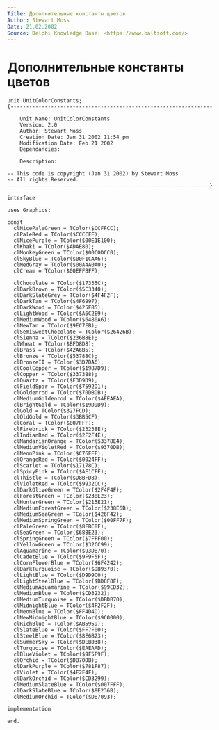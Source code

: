 ```yaml
---
Title: Дополнительные константы цветов
Author: Stewart Moss
Date: 21.02.2002
Source: Delphi Knowledge Base: <https://www.baltsoft.com/>
---
```



Дополнительные константы цветов
===============================

    unit UnitColorConstants;
    {-----------------------------------------------------------------
     
        Unit Name: UnitColorConstants
        Version: 2.0
        Author: Stewart Moss
        Creation Date: Jan 31 2002 11:54 pm
        Modification Date: Feb 21 2002
        Dependancies:
     
        Description:
     
    -- This code is copyright (Jan 31 2002) by Stewart Moss
    -- All rights Reserved.
    -----------------------------------------------------------------}
     
    interface
     
    uses Graphics;
     
    const
      clNicePaleGreen = TColor($CCFFCC);
      clPaleRed = TColor($CCCCFF);
      clNicePurple = TColor($00E1E100);
      clKhaki = TColor($ADAE80);
      clMonkeyGreen = TColor($00C0DCC0);
      clSkyBlue = TColor($00F1CAA6);
      clMedGray = TColor($00A4A0A0);
      clCream = TColor($00EFFBFF);
     
      clChocolate = TColor($17335C);
      clDarkBrown = TColor($5C3340);
      clDarkSlateGrey = TColor($4F4F2F);
      clDarkTan = TColor($4F6997);
      clDarkWood = TColor($425E85);
      clLightWood = TColor($A6C2E9);
      clMediumWood = TColor($6480A6);
      clNewTan = TColor($9EC7EB);
      clSemiSweetChocolate = TColor($26426B);
      clSienna = TColor($236B8E);
      clWheat = TColor($BFD8D8);
      clBrass = TColor($42A6B5);
      clBronze = TColor($53788C);
      clBronzeII = TColor($3D7DA6);
      clCoolCopper = TColor($1987D9);
      clCopper = TColor($3373B8);
      clQuartz = TColor($F3D9D9);
      clFieldSpar = TColor($7592D1);
      clGoldenrod = TColor($70DBDB);
      clMediumGoldenrod = TColor($AEEAEA);
      clBrightGold = TColor($19D9D9);
      clGold = TColor($327FCD);
      clOldGold = TColor($3BB5CF);
      clCoral = TColor($007FFF);
      clFirebrick = TColor($23238E);
      clIndianRed = TColor($2F2F4E);
      clMandarianOrange = TColor($3378E4);
      clMediumVioletRed = TColor($9370DB);
      clNeonPink = TColor($C76EFF);
      clOrangeRed = TColor($0024FF);
      clScarlet = TColor($17178C);
      clSpicyPink = TColor($AE1CFF);
      clThistle = TColor($D8BFD8);
      clVioletRed = TColor($9932CC);
      clDarkOliveGreen = TColor($2F4F4F);
      clForestGreen = TColor($238E23);
      clHunterGreen = TColor($215E21);
      clMediumForestGreen = TColor($238E6B);
      clMediumSeaGreen = TColor($426F42);
      clMediumSpringGreen = TColor($00FF7F);
      clPaleGreen = TColor($8FBC8F);
      clSeaGreen = TColor($688E23);
      clSpringGreen = TColor($7FFF00);
      clYellowGreen = TColor($32CC99);
      clAquamarine = TColor($93DB70);
      clCadetBlue = TColor($9F9F5F);
      clCornFlowerBlue = TColor($6F4242);
      clDarkTurquoise = TColor($DB9370);
      clLightBlue = TColor($D9D9C0);
      clLightSteelBlue = TColor($BD8F8F);
      clMediumAquamarine = TColor($99CD32);
      clMediumBlue = TColor($CD3232);
      clMediumTurquoise = TColor($DBDB70);
      clMidnightBlue = TColor($4F2F2F);
      clNeonBlue = TColor($FF4D4D);
      clNewMidnightBlue = TColor($9C0000);
      clRichBlue = TColor($AB5959);
      clSlateBlue = TColor($FF7F00);
      clSteelBlue = TColor($8E6B23);
      clSummerSky = TColor($DEB038);
      clTurquoise = TColor($EAEAAD);
      clBlueViolet = TColor($9F5F9F);
      clOrchid = TColor($DB70DB);
      clDarkPurple = TColor($781F87);
      clViolet = TColor($4F2F4F);
      clDarkOrchid = TColor($CD3299);
      clMediumSlateBlue = TColor($007FFF);
      clDarkSlateBlue = TColor($8E236B);
      clMediumOrchid = TColor($DB7093);
     
    implementation
     
    end.

